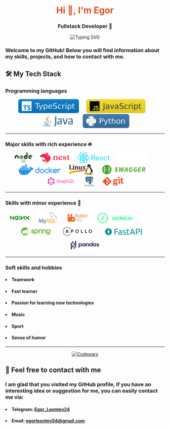 # <div align="center" style="color:#e34f26">Hi 👋, I'm Egor</div>

### <div align="center">Fullstack Developer 🚀</div>

<div align="center" style="fontSize:50px">
    <img src="https://readme-typing-svg.demolab.com?font=Fira+Code&pause=1400&color=FF7F50&center=true&vCenter=true&width=435&lines=Turning+ideas+into+reality;Clean+code+enthusiast;Problem+solver;Continuous+learner" alt="Typing SVG" />
</div>

### Welcome to my GitHub! Below you will find information about my skills, projects, and how to contact with me.

## 🛠️ My Tech Stack

### Programming languages
<div align="center">
    <img src="./.assets/typescript.svg" alt="TypeScript" height="44"/> &nbsp;&nbsp;&nbsp;&nbsp;
    <img src="./.assets/javascript.svg" alt="JavaScript" height="44"/> &nbsp;&nbsp;&nbsp;&nbsp;
    <img src="./.assets/java.png" alt="Java" height="44"/> &nbsp;&nbsp;&nbsp;&nbsp;
    <img src="./.assets/python.svg" alt="Python" height="44"/>
</div>

<hr>

### Major skills with rich experience 🔥

<div align="center">
    <img src="./.assets/nodejs.png" alt="Node.js" height="34"/> &nbsp;&nbsp;&nbsp;&nbsp;
    <img src="./.assets/nest.png" alt="NestJS" height="34"/> &nbsp;&nbsp;&nbsp;&nbsp;
    <img src="./.assets/react.png" alt="React" height="34"/> &nbsp;&nbsp;&nbsp;&nbsp;
    <img src="./.assets/nextjs.png" alt="NextJS" height="34"/> &nbsp;&nbsp;&nbsp;&nbsp;
    <img src="./.assets/docker.png" alt="Docker" height="34"/> &nbsp;&nbsp;&nbsp;&nbsp;
    <img src="./.assets/linux.png" alt="Linux" height="34"/> &nbsp;&nbsp;&nbsp;&nbsp;
    <img src="./.assets/swagger.png" alt="Swagger" height="34"/> &nbsp;&nbsp;&nbsp;&nbsp;
    <img src="./.assets/graphql.png" alt="GraphQL"" height="34"/> &nbsp;&nbsp;&nbsp;&nbsp;
    <img src="./.assets/postgres.png" alt="PostgreSQL" height="34"/> &nbsp;&nbsp;&nbsp;&nbsp;
    <img src="./.assets/git.png" alt="Git" height="34"/>
</div>

<hr>

### Skills with minor experience 🌱

<div align="center">
    <img src="./.assets/nginx.png" alt="Nginx" height="40"/> &nbsp;&nbsp;&nbsp;&nbsp;
    <img src="./.assets/mysql.png" alt="mySQL" height="40"/> &nbsp;&nbsp;&nbsp;&nbsp;
    <img src="./.assets/rabbitmq.png" alt="Rabbitmq" height="40"/> &nbsp;&nbsp;&nbsp;&nbsp;
    <img src="./.assets/socketio.png" alt="GraphQL"" height="40"/> &nbsp;&nbsp;&nbsp;&nbsp;
    <img src="./.assets/kafka.png" alt="Kafka" height="40"/> &nbsp;&nbsp;&nbsp;&nbsp;
    <img src="./.assets/spring.png" alt="Spring" height="40"/> &nbsp;&nbsp;&nbsp;&nbsp;
    <img src="./.assets/apollo.svg" alt="Apollo Server" height="40"/> &nbsp;&nbsp;&nbsp;&nbsp;
    <img src="./.assets/fastapi.png" alt="FastAPI" height="40"/> &nbsp;&nbsp;&nbsp;&nbsp;
    <img src="./.assets/pandas.png" alt="Pandas" height="40"/>
</div>

<hr>

### Soft skills and hobbies
#### <ul>
####     <li>Teamwork</li>
####     <li>Fast learner</li>
####     <li>Passion for learning new technologies</li>
####     <li>Music</li>
####     <li>Sport</li>
####     <li>Sense of humor</li>
#### </ul>

<hr>

<div align="center">

[![Codewars](https://www.codewars.com/users/george-leontev/badges/large)](https://www.codewars.com/users/george-leontev)
</div>

## 🤝 Feel free to contact with me
### I am glad that you visited my GitHub profile, if you have an interesting idea or suggestion for me, you can easily contact me via:
#### <ul>
####     <li>Telegram: <a href="https://t.me/Egor_Leontev24">Egor_Leontev24</a></li>
####     <li>Email: <a href="mailto:egorleontev54@gmail.com?subject=Вопрос по сотрудничеству&body=Здравствуйте!">egorleontev54@gmail.com<a/></li>
#### </ul>